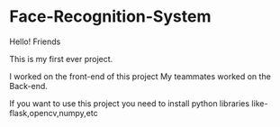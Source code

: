 # Face-Recognition-System
Hello! Friends 

This is my first ever project.

I worked on the front-end of this project My teammates worked on the Back-end.

If you want to use this project you need to install python libraries like- flask,opencv,numpy,etc
